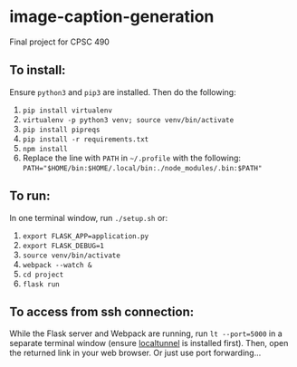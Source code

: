 # image-caption-generation
Final project for CPSC 490

## To install:
Ensure `python3` and `pip3` are installed. Then do the following:

1. `pip install virtualenv`
1. `virtualenv -p python3 venv; source venv/bin/activate`
1. `pip install pipreqs`
1. `pip install -r requirements.txt`
1. `npm install`
1. Replace the line with `PATH` in `~/.profile` with the following: `PATH="$HOME/bin:$HOME/.local/bin:./node_modules/.bin:$PATH"`

## To run:
In one terminal window, run `./setup.sh` or:

1. `export FLASK_APP=application.py`
1. `export FLASK_DEBUG=1`
1. `source venv/bin/activate`
1. `webpack --watch &`
1. `cd project`
1. `flask run`

## To access from ssh connection:
While the Flask server and Webpack are running, run `lt --port=5000` in a separate terminal window (ensure [localtunnel](https://localtunnel.github.io/www/) is installed first). Then, open the returned link in your web browser. Or just use port forwarding...

